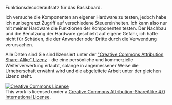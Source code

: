 Funktionsdecoderaufsatz für das Basisboard.

Ich versuche die Komponenten an eigener Hardware zu testen, jedoch habe ich nur begrenzt 
Zugriff auf verschiedene Steuereinheiten. Ich kann also nur mit meiner Hardware die Funktionen der Komponenten testen.
Der Nachbau und die Benutzung der Hardware geschieht auf eigene Gefahr, ich hafte nicht für Schäden, die der Anwender oder
Dritte durch die Verwendung verursachen.

Alle Daten sind Sie sind lizensiert unter der <a href="https://creativecommons.org/licenses/by-sa/4.0/de">"Creative Commons Attribution Share-Alike" Lizenz</a> - die eine persönliche und kommerzielle Weiterverwertung erlaubt, solange in angemessener Weise die Urheberschaft erwähnt wird und die abgeleitete Arbeit unter der gleichen Lizenz steht.




<a rel="license" href="http://creativecommons.org/licenses/by-sa/4.0/"><img alt="Creative Commons License" style="border-width:0" src="https://i.creativecommons.org/l/by-sa/4.0/88x31.png" /></a><br />This work is licensed under a <a rel="license" href="http://creativecommons.org/licenses/by-sa/4.0/">Creative Commons Attribution-ShareAlike 4.0 International License</a>.
